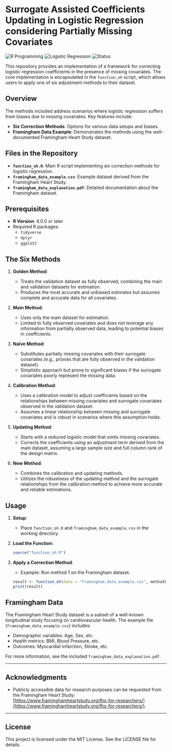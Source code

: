 
# Surrogate Assisted Coefficients Updating in Logistic Regression considering Partially Missing Covariates
![R Programming](https://img.shields.io/badge/R%20Programming-4.0.0%2B-blue)
![Logistic Regression](https://img.shields.io/badge/Logistic%20Regression-Coefficient%20Correction-green)
![Status](https://img.shields.io/badge/Status-Active-brightgreen)


This repository provides an implementation of a framework for correcting logistic regression coefficients in the presence of missing covariates. The core implementation is encapsulated in the `function_oh` script, which allows users to apply one of six adjustment methods to their dataset.

## Overview

The methods included address scenarios where logistic regression suffers from biases due to missing covariates. Key features include:
- **Six Correction Methods**: Options for various data setups and biases.
- **Framingham Data Example**: Demonstrates the methods using the well-documented Framingham Heart Study dataset.

## Files in the Repository

- **`function_oh.R`**: Main R script implementing six correction methods for logistic regression.
- **`framingham_data_example.csv`**: Example dataset derived from the Framingham Heart Study.
- **`framingham_data_explanation.pdf`**: Detailed documentation about the Framingham dataset.

## Prerequisites

- **R Version**: 4.0.0 or later
- Required R packages:
  - `tidyverse`
  - `dplyr`
  - `ggplot2`

## The Six Methods

1. **Golden Method**:
   - Treats the validation dataset as fully observed, combining the main and validation datasets for estimation.
   - Produces the most accurate and unbiased estimates but assumes complete and accurate data for all covariates.

2. **Main Method**:
   - Uses only the main dataset for estimation.
   - Limited to fully observed covariates and does not leverage any information from partially observed data, leading to potential biases in coefficients.

3. **Naïve Method**:
   - Substitutes partially missing covariates with their surrogate covariates (e.g., proxies that are fully observed in the validation dataset).
   - Simplistic approach but prone to significant biases if the surrogate covariates poorly represent the missing data.

4. **Calibration Method**:
   - Uses a calibration model to adjust coefficients based on the relationships between missing covariates and surrogate covariates observed in the validation dataset.
   - Assumes a linear relationship between missing and surrogate covariates and is robust in scenarios where this assumption holds.

5. **Updating Method**:
   - Starts with a reduced logistic model that omits missing covariates.
   - Corrects the coefficients using an adjustment term derived from the main dataset, assuming a large sample size and full column rank of the design matrix.

6. **New Method**:
   - Combines the calibration and updating methods.
   - Utilizes the robustness of the updating method and the surrogate relationships from the calibration method to achieve more accurate and reliable estimations.


## Usage

1. **Setup**:
   - Place `function_oh.R` and `framingham_data_example.csv` in the working directory.

2. **Load the Function**:
   ```R
   source("function_oh.R")
   ```

3. **Apply a Correction Method**:
   - Example: Run method 1 on the Framingham dataset.
   ```R
   result <- function_oh(data = "framingham_data_example.csv", method)
   print(result)
   ```

## Framingham Data

The Framingham Heart Study dataset is a subset of a well-known longitudinal study focusing on cardiovascular health. The example file (`framingham_data_example.csv`) includes:
- Demographic variables: Age, Sex, etc.
- Health metrics: BMI, Blood Pressure, etc.
- Outcomes: Myocardial infarction, Stroke, etc.

For more information, see the included `framingham_data_explanation.pdf`.

---

## Acknowledgments

- Publicly accessible data for research purposes can be requested from the Framingham Heart Study: [https://www.framinghamheartstudy.org/fhs-for-researchers/](https://www.framinghamheartstudy.org/fhs-for-researchers/).

---

## License

This project is licensed under the MIT License. See the LICENSE file for details.

